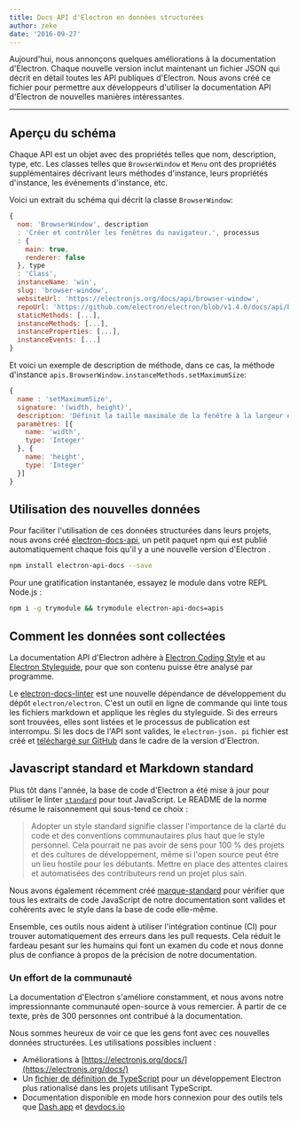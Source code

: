 ```yaml
---
title: Docs API d'Electron en données structurées
author: zeke
date: '2016-09-27'
---
```


Aujourd'hui, nous annonçons quelques améliorations à la documentation d'Electron. Chaque nouvelle version inclut maintenant un fichier JSON [](https://github.com/electron/electron/releases/download/v1.4.1/electron-api.json) qui décrit en détail toutes les API publiques d'Electron. Nous avons créé ce fichier pour permettre aux développeurs d'utiliser la documentation API d'Electron de nouvelles manières intéressantes.

---

## Aperçu du schéma

Chaque API est un objet avec des propriétés telles que nom, description, type, etc. Les classes telles que `BrowserWindow` et `Menu` ont des propriétés supplémentaires décrivant leurs méthodes d'instance, leurs propriétés d'instance, les événements d'instance, etc.

Voici un extrait du schéma qui décrit la classe `BrowserWindow`:

```js
{
  nom: 'BrowserWindow', description
  : 'Créer et contrôler les fenêtres du navigateur.', processus
  : {
    main: true,
    renderer: false
  }, type
  : 'Class',
  instanceName: 'win',
  slug: 'browser-window',
  websiteUrl: 'https://electronjs.org/docs/api/browser-window',
  repoUrl: 'https://github.com/electron/electron/blob/v1.4.0/docs/api/browser-window.md',
  staticMethods: [...],
  instanceMethods: [...],
  instanceProperties: [...],
  instanceEvents: [...]
}
```

Et voici un exemple de description de méthode, dans ce cas, la méthode d'instance `apis.BrowserWindow.instanceMethods.setMaximumSize`:

```js
{
  name : 'setMaximumSize',
  signature: '(width, height)',
  description: 'Définit la taille maximale de la fenêtre à la largeur et la hauteur. ,
  paramètres: [{
    name: 'width',
    type: 'Integer'
  }, {
    name: 'height',
    type: 'Integer'
  }]
}
```

## Utilisation des nouvelles données

Pour faciliter l'utilisation de ces données structurées dans leurs projets, nous avons créé [electron-docs-api](https://www.npmjs.com/package/electron-api-docs), un petit paquet npm qui est publié automatiquement chaque fois qu'il y a une nouvelle version d'Electron .

```sh
npm install electron-api-docs --save
```

Pour une gratification instantanée, essayez le module dans votre REPL Node.js :

```sh
npm i -g trymodule && trymodule electron-api-docs=apis
```

## Comment les données sont collectées

La documentation API d'Electron adhère à [Electron Coding Style](https://github.com/electron/electron/blob/master/docs/development/coding-style.md) et au [Electron Styleguide](https://github.com/electron/electron/blob/master/docs/styleguide.md#readme), pour que son contenu puisse être analysé par programme.

Le [electron-docs-linter](https://github.com/electron/electron-docs-linter) est une nouvelle dépendance de développement du dépôt `electron/electron`. C'est un outil en ligne de commande qui linte tous les fichiers markdown et applique les règles du styleguide. Si des erreurs sont trouvées, elles sont listées et le processus de publication est interrompu. Si les docs de l'API sont valides, le `electron-json. pi` fichier est créé et [téléchargé sur GitHub](https://github.com/electron/electron/releases/tag/v1.4.1) dans le cadre de la version d'Electron.

## Javascript standard et Markdown standard

Plus tôt dans l'année, la base de code d'Electron a été mise à jour pour utiliser le linter [`standard`](http://standardjs.com/) pour tout JavaScript. Le README de la norme résume le raisonnement qui sous-tend ce choix :

> Adopter un style standard signifie classer l'importance de la clarté du code et des conventions communautaires plus haut que le style personnel. Cela pourrait ne pas avoir de sens pour 100 % des projets et des cultures de développement, même si l'open source peut être un lieu hostile pour les débutants. Mettre en place des attentes claires et automatisées des contributeurs rend un projet plus sain.

Nous avons également récemment créé [marque-standard](https://github.com/zeke/standard-markdown) pour vérifier que tous les extraits de code JavaScript de notre documentation sont valides et cohérents avec le style dans la base de code elle-même.

Ensemble, ces outils nous aident à utiliser l'intégration continue (CI) pour trouver automatiquement des erreurs dans les pull requests. Cela réduit le fardeau pesant sur les humains qui font un examen du code et nous donne plus de confiance à propos de la précision de notre documentation.

### Un effort de la communauté

La documentation d'Electron s'améliore constamment, et nous avons notre impressionnante communauté open-source à vous remercier. À partir de ce texte, près de 300 personnes ont contribué à la documentation.

Nous sommes heureux de voir ce que les gens font avec ces nouvelles données structurées. Les utilisations possibles incluent :

- Améliorations à [https://electronjs.org/docs/](https://electronjs.org/docs/)
- Un [fichier de définition de TypeScript](https://github.com/electron/electron-docs-linter/blob/master/README.md#typescript-definitions) pour un développement Electron plus rationalisé dans les projets utilisant TypeScript.
- Documentation disponible en mode hors connexion pour des outils tels que [Dash.app](https://kapeli.com/dash) et [devdocs.io](http://devdocs.io/)

